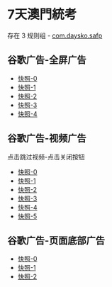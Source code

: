 # 7天澳門統考

存在 3 规则组 - [com.daysko.safp](/src/apps/com.daysko.safp.ts)

## 谷歌广告-全屏广告

- [快照-0](https://i.gkd.li/import/12642909)
- [快照-1](https://i.gkd.li/import/12643316)
- [快照-2](https://i.gkd.li/import/12643032)
- [快照-3](https://i.gkd.li/import/12643039)
- [快照-4](https://i.gkd.li/import/12643246)

## 谷歌广告-视频广告

点击跳过视频-点击关闭按钮

- [快照-0](https://i.gkd.li/import/12668269)
- [快照-1](https://i.gkd.li/import/12642913)
- [快照-2](https://i.gkd.li/import/12642932)
- [快照-3](https://i.gkd.li/import/12642952)
- [快照-4](https://i.gkd.li/import/12668298)
- [快照-5](https://i.gkd.li/import/12642983)

## 谷歌广告-页面底部广告

- [快照-0](https://i.gkd.li/import/12642993)
- [快照-1](https://i.gkd.li/import/12643229)
- [快照-2](https://i.gkd.li/import/12643001)
